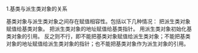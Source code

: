 1.基类与派生类对象的关系 

基类对象与派生类对象之间存在赋值相容性。包括以下几种情况：
把派生类对象赋值给基类对象。
把派生类对象的地址赋值给基类指针。
用派生类对象初始化基类对象的引用。
反之则不行，即不能把基类对象赋值给派生类对象；不能把基类对象的地址赋值给派生类对象的指针；也不能把基类对象作为派生对象的引用。

